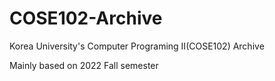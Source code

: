 # COSE102-Archive

Korea University's Computer Programing II(COSE102) Archive

Mainly based on 2022 Fall semester
